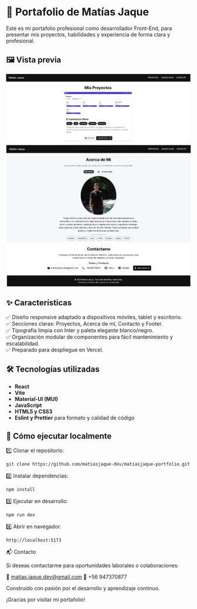 # 🚀 Portafolio de Matías Jaque

Este es mi portafolio profesional como desarrollador Front-End, para presentar mis proyectos, habilidades y experiencia de forma clara y profesional.

## 🖼️ Vista previa

![Captura de pantalla de inicio](./matiasjaque-portfolio/screenshots/projects.png)
![Captura de pantalla de inicio](./matiasjaque-portfolio/screenshots/aboutMe.png)
![Captura de pantalla de inicio](./matiasjaque-portfolio/screenshots/contactMe.png)

## ✨ Características

✅ Diseño responsive adaptado a dispositivos móviles, tablet y escritorio.  
✅ Secciones claras: Proyectos, Acerca de mí, Contacto y Footer.  
✅ Tipografía limpia con Inter y paleta elegante blanco/negro.  
✅ Organización modular de componentes para fácil mantenimiento y escalabilidad.  
✅ Preparado para despliegue en Vercel.

## 🛠️ Tecnologías utilizadas

- **React**
- **Vite**
- **Material-UI (MUI)**
- **JavaScript**
- **HTML5 y CSS3**
- **Eslint y Prettier** para formato y calidad de código

## 🚀 Cómo ejecutar localmente

1️⃣ Clonar el repositorio:

```bash
git clone https://github.com/matiasjaque-dev/matiasjaque-portfolio.git
```

2️⃣ Instalar dependencias:

```bash
npm install
```

3️⃣ Ejecutar en desarrollo:

```bash
npm run dev
```

4️⃣ Abrir en navegador:

```bash
http://localhost:5173
```

📬 Contacto

Si deseas contactarme para oportunidades laborales o colaboraciones:

📧 matias.jaque.dev@gmail.com
📱 +56 947370877

Construido con pasión por el desarrollo y aprendizaje continuo.

¡Gracias por visitar mi portafolio!
